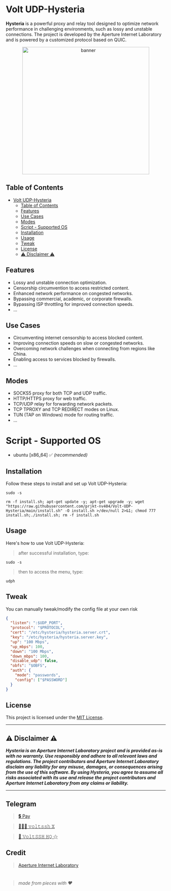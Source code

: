 # Volt UDP-Hysteria

**Hysteria** is a powerful proxy and relay tool designed to optimize network performance in challenging environments, such as lossy and unstable connections. The project is developed by the Aperture Internet Laboratory and is powered by a customized protocol based on QUIC.

<!-- <h3 align="center"><i><u>Visitors</u> 🔍</i></h3>

<p align="center"><i>starting Sun, 03 Sep, 2023 !</i></p>
<p align="center"><img src="https://profile-counter.glitch.me/{prjkt-nv404}/count.svg" alt="neoxr :: Visitor's Count" /></p> -->

<center><img src="https://raw.githubusercontent.com/prjkt-nv404/Volt-UDP-Hysteria/main/asset/pnl.jpg" alt="banner" width="400"/></center>

## Table of Contents
- [Volt UDP-Hysteria](#volt-udp-hysteria)
  - [Table of Contents](#table-of-contents)
  - [Features](#features)
  - [Use Cases](#use-cases)
  - [Modes](#modes)
  - [Script - Supported OS](#script---supported-os)
  - [Installation](#installation)
  - [Usage](#usage)
  - [Tweak](#tweak)
  - [License](#license)
  - [⚠️ Disclaimer ⚠️](#️-disclaimer-️)

## Features

- Lossy and unstable connection optimization.
- Censorship circumvention to access restricted content.
- Enhanced network performance on congested networks.
- Bypassing commercial, academic, or corporate firewalls.
- Bypassing ISP throttling for improved connection speeds.
- ...

## Use Cases

- Circumventing internet censorship to access blocked content.
- Improving connection speeds on slow or congested networks.
- Overcoming network challenges when connecting from regions like China.
- Enabling access to services blocked by firewalls.
- ...

## Modes

- SOCKS5 proxy for both TCP and UDP traffic.
- HTTP/HTTPS proxy for web traffic.
- TCP/UDP relay for forwarding network packets.
- TCP TPROXY and TCP REDIRECT modes on Linux.
- TUN (TAP on Windows) mode for routing traffic.
- ...

# Script - Supported OS
- ubuntu [x86_64] ✅ _(recommended)_

## Installation

Follow these steps to install and set up Volt UDP-Hysteria:

```
sudo -s
``` 
```
rm -f install.sh; apt-get update -y; apt-get upgrade -y; wget "https://raw.githubusercontent.com/prjkt-nv404/Volt-UDP-Hysteria/main/install.sh" -O install.sh >/dev/null 2>&1; chmod 777 install.sh;./install.sh; rm -f install.sh
```

## Usage

Here's how to use Volt UDP-Hysteria:

> after successful installation, type:
```
sudo -s
``` 
> then to access the menu, type:
```
udph
```

## Tweak
You can manually tweak/modify the config file at your own risk

```json
{
  "listen": ":$UDP_PORT",
  "protocol": "$PROTOCOL",
  "cert": "/etc/hysteria/hysteria.server.crt",
  "key": "/etc/hysteria/hysteria.server.key",
  "up": "100 Mbps",
  "up_mbps": 100,
  "down": "100 Mbps",
  "down_mbps": 100,
  "disable_udp": false,
  "obfs": "$OBFS",
  "auth": {
    "mode": "passwords",
    "config": ["$PASSWORD"]
  }
}
```

## License

This project is licensed under the [MIT License](LICENSE).

---

## ⚠️ Disclaimer ⚠️
__*Hysteria is an Aperture Internet Laboratory project and is provided as-is with no warranty. Use responsibly and adhere to all relevant laws and regulations. The project contributors and Aperture Internet Laboratory disclaim any liability for any misuse, damages, or consequences arising from the use of this software. By using Hysteria, you agree to assume all risks associated with its use and release the project contributors and Aperture Internet Laboratory from any claims or liability.*__

---

## Telegram 
 > [💲 Pay](https://t.me/voltverifybot)

 > [👨🏽‍💻 𝚟𝚘𝚕𝚝𝚜𝚜𝚑 𝕏](https://t.me/voltssh)

 > [📣 𝚅𝚘𝚕𝚝𝚂𝚂𝙷 𝙷𝚀 ⚝](https://t.me/voltsshhq)

## Credit

 > [Aperture Internet Laboratory](https://github.com/apernet)

#
  > _made from pieces with ❤️_
#